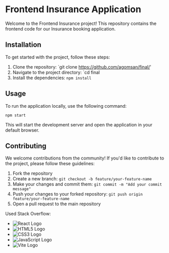 # Frontend Insurance Application
Welcome to the Frontend Insurance project! This repository contains the frontend code for our Insurance booking application.

## Installation

To get started with the project, follow these steps:

1. Clone the repository: `git clone https://github.com/agomsan/final/'
2. Navigate to the project directory: `cd final
3. Install the dependencies: `npm install`

## Usage

To run the application locally, use the following command:

```
npm start
```

This will start the development server and open the application in your default browser.

## Contributing

We welcome contributions from the community! If you'd like to contribute to the project, please follow these guidelines:

1. Fork the repository
2. Create a new branch: `git checkout -b feature/your-feature-name`
3. Make your changes and commit them: `git commit -m "Add your commit message"`
4. Push your changes to your forked repository: `git push origin feature/your-feature-name`
5. Open a pull request to the main repository

Used Stack Overflow:

- ![React Logo](https://example.com/react-logo.png)
- ![HTML5 Logo](https://example.com/html5-logo.png)
- ![CSS3 Logo](https://example.com/css3-logo.png)
- ![JavaScript Logo](https://example.com/javascript-logo.png)
- ![Vite Logo](https://example.com/vite-logo.png)



